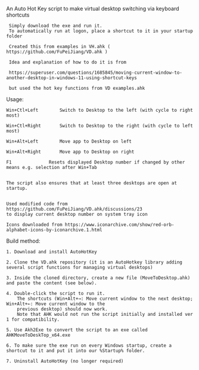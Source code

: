  An Auto Hot Key script to make virtual desktop switching via keyboard shortcuts
 
     Simply download the exe and run it.
     To automatically run at logon, place a shortcut to it in your startup folder
 
     Created this from examples in VH.ahk ( https://github.com/FuPeiJiang/VD.ahk )
 
     Idea and explanation of how to do it is from
 
     https://superuser.com/questions/1685845/moving-current-window-to-another-desktop-in-windows-11-using-shortcut-keys 
 
     but used the hot key functions from VD examples.ahk
     
 
 Usage:
 
    Win+Ctl+Left		Switch to Desktop to the left (with cycle to right most)
    
    Win+Ctl+Right		Switch to Desktop to the right (with cycle to left most)
    
    Win+Alt+Left		Move app to Desktop on left
    
    Win+Alt+Right		Move app to Desktop on right
    
    F1				Resets displayed Desktop number if changed by other means e.g. selection after Win+Tab
    

    The script also ensures that at least three desktops are open at startup.
    

    Used modified code from https://github.com/FuPeiJiang/VD.ahk/discussions/23 
	to display current desktop number on system tray icon
	
    Icons downloaded from https://www.iconarchive.com/show/red-orb-alphabet-icons-by-iconarchive.1.html

 
 Build method:
 
	1. Download and install AutoHotKey
	
	2. Clone the VD.ahk repository (it is an AutoHotkey library adding several script functions for managing virtual desktops)
	
	3. Inside the cloned directory, create a new file (MoveToDesktop.ahk) and paste the content (see below).
	
	4. Double-click the script to run it. 
		The shortcuts (Win+Alt+→: Move current window to the next desktop; Win+Alt+←: Move current window to the 
		previous desktop) should now work. 
		Note that AHK would not run the script initially and installed ver 1 for compatibility.
	
	5. Use Akh2Exe to convert the script to an exe called AHKMoveToDeskTop_x64.exe
	
	6. To make sure the exe run on every Windows startup, create a shortcut to it and put it into our %Startup% folder. 
	
	7. Uninstall AutoHotKey (no longer required)
	




